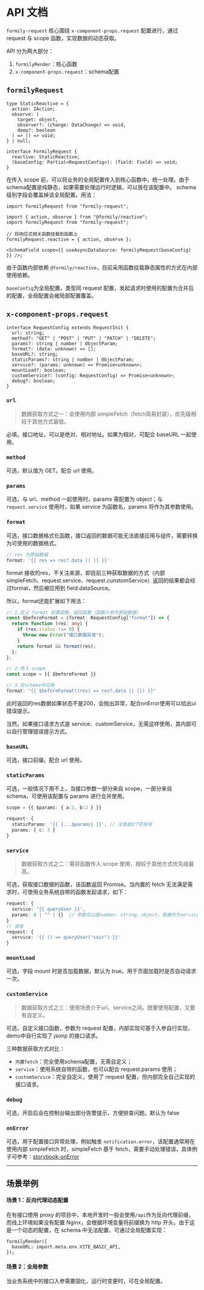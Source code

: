 # API 文档

`formily-request` 核心围绕 `x-component-props.request` 配置进行，通过 request 与 scope 函数，实现数据的动态获取。

API 分为两大部分：

1. `formilyRender`：核心函数
2. `x-component-props.request`：schema配置

## `formilyRequest`

```tsx
type StaticReactive = {
  action: IAction;
  observe: (
    target: object,
    observer?: (change: DataChange) => void,
    deep?: boolean
  ) => () => void;
} | null;

interface FormilyRequest {
  reactive: StaticReactive;
  (baseConfig: Partial<RequestConfig>): (field: Field) => void;
}
```

在传入 scope 前，可以将业务的全局配置传入到核心函数中，统一处理。由于schema配置是纯静态，如果需要处理运行时逻辑，可以放在该配置中。
schema级别字段会覆盖掉该全局配置。用法：

```tsx
import formilyRequest from "formily-request";

import { action, observe } from "@formily/reactive";
import formilyRequest from "formily-request";

// 将响应式相关函数挂载到函数上
formilyRequest.reactive = { action, observe };

<SchemaField scope={{ useAsyncDataSource: formilyRequest(baseConfig) }} />;
```

由于函数内部依赖 `@formily/reactive`，目前采用函数挂载静态属性的方式在内部使用依赖。

`baseConfig`为全局配置，类型同 request 配置，发起请求时使用的配置为合并后的配置，全局配置会被局部配置覆盖。

## `x-component-props.request`

```tsx
interface RequestConfig extends RequestInit {
  url: string;
  method?: "GET" | "POST" | "PUT" | "PATCH" | "DELETE";
  params?: string | number | ObjectParam;
  format?: (data: unknown) => [];
  baseURL?: string;
  staticParams?: string | number | ObjectParam;
  service?: (params: unknown) => Promise<unknown>;
  mountLoad?: boolean;
  customService?: (config: RequestConfig) => Promise<unknown>;
  debug?: boolean;
}
```

### `url`

> 数据获取方式之一：会使用内部 simpleFetch（fetch简易封装），优先级相较于其他方式最低。

必填。接口地址，可以是绝对、相对地址。如果为相对，可配合 baseURL 一起使用。

### `method`

可选，默认值为 GET。配合 url 使用。

### `params`

可选，与 url、method 一起使用时，params 需配置为 object；与 `request.service` 使用时，如果 service 为函数名，params 将作为其参数使用。

### `format`

可选，接口数据格式化函数，接口返回的数据可能无法直接应用与组件，需要转换为可使用的数据格式。

```js
// res 为原始数据
format: '{{ res => res?.data || [] }}'
```

format 接收的res，不关注来源，即目前三种获取数据的方式（内部simpleFetch、request.service、request.cunstomService）返回的结果都会经过format，然后被应用到 field.dataSource。

所以，format还能扩展如下用法：

```ts
// 1.定义 format 前置函数，返回函数（函数入参为原始数据）
const $beforeFormat = (format: RequestConfig["format"]) => {
  return function (res: any) {
    if (res.status !== 0) {
      throw new Error("接口数据异常");
    }
    return format && format(res);
  };
};

// 2.传入 scope
const scope = {{ $beforeFormat }}

// 3.在schema中应用
format: "{{ $beforeFormat((res) => res?.data || []) }}"
```

此时返回的res数据如果状态不是200，会抛出异常，配合onError使用可以给出ui错误提示。

当然，如果接口请求方式是 service、customService，无需这样使用，其内部可以自行管理错误提示方式。

### `baseURL`

可选，接口前缀。配合 url 使用。

### `staticParams`

可选，一般情况下用不上，当接口参数一部分来自 scope，一部分来自 schema，可使用该配置与 params 进行合并使用。

```ts
scope = {{ $params: { a:1, b:2 } }}

request: {
  staticParams: '{{ {...$params} }}', // 注意是3个花括号
  params: { c: 3 }
}
```

### `service`

> 数据获取方式之二：需将函数传入 scope 使用，相较于其他方式优先级最高。

可选，获取接口数据的函数，该函数返回 Promise。当内置的 fetch 无法满足需求时，可使用业务系统自带的函数发起请求，如下：

```ts
request: {
  service: '{{ queryUser }}',
  params: 0 | "" | {}  // 参数可以是number、string、object，直接作为service参数
}
// 或者
request: {
  service: '{{ () => queryUser("sair") }}'
}
```

### `mountLoad`

可选，字段 mount 时是否加载数据，默认为 true。用于页面加载时是否自动请求一次。

### `customService`

> 数据获取方式之三：使用场景介于url、service之间。既要使用配置，又要有自定义。

可选，自定义接口函数，参数为 request 配置，内部实现可基于入参自行实现，demo中自行实现了 jsonp 的接口请求。

三种数据获取方式对比：

- `内置fetch`：完全使用schema配置，无需自定义；
- `service`：使用系统自带的函数，也可以配合 request.params 使用；
- `customService`：完全自定义，使用了 request 配置，但内部完全自己实现的接口请求。

### `debug`

可选，开启后会在控制台输出部分告警提示，方便排查问题。默认为 false

### `onError`

可选，用于配置接口异常处理，例如触发 `notification.error`，该配置通常用在使用内部 simpleFetch 时，simpleFetch 基于 fetch，需要手动处理错误，具体例子可参考：[storybook-onError](https://007sair.github.io/formily-request/?path=/story/example-onerror--url-error)

---

## 场景举例

#### 场景 1：反向代理动态配置

在有接口使用 proxy 的项目中，本地开发时一般会使用`/api`作为反向代理前缀，而线上环境如果没有配置 Nginx，会根据环境变量将前缀换为 http 开头。由于这是一个动态的配置，在 schema 中无法配置，可通过全局配置实现：

```tsx
formilyRender({
  baseURL: import.meta.env.VITE_BASIC_API,
});
```

#### 场景 2：全局参数

当业务系统中的接口入参需要固化、运行时变更时，可在全局配置。
